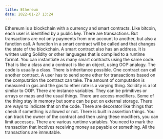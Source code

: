 ```yaml
---
title: Ethereum
date: 2022-01-27 13:24
---
```

Ethereum is a blockchain with a currency and smart contracts. Like bitcoin, each user is identified by a public key. There are transactions. But transactions are not only payments from one account to another, but also a function call. A function in a smart contract will be called and that changes the state of the blockchain. A smart contract also has an address. It is written using Solidity or other languages that is compiled to a runtime format. You can instantiate as many smart contracts using the same code. That is like a class and a contract is like an object, using OOP analogy. The code is usually a class. There is inheritance possible. One contract can call another contract. A user has to send some ether for transactions based on the computation the contract can take. The amount of computation is measured in gas and the gas to ether rate is a varying thing. Solidity is a lot similar to OOP. There are instance variables. They can be primitives or arrays or maps and the usual things. There are access modifiers. Some of the thing stay in memory but some can be put on external storage. There are ways to indicate that on the code. There are decorator like things that check if something is allowed or not. There is built in assertion things. You can track the owner of the contract and then using these modifiers, you can limit accesses. There are various runtime variables. You need to mark the transaction that incolves receiving money as payable or something. All the transactions are immutable.